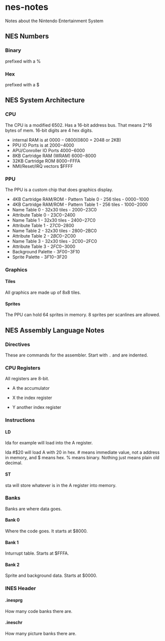 nes-notes
=========

Notes about the Nintendo Entertainment System

## NES Numbers

### Binary

prefixed with a %

### Hex

prefixed with a $

## NES System Architecture

### CPU

The CPU is a modified 6502. Has a 16-bit address bus. That means 2^16 bytes of mem. 16-bit digits are 4 hex digits.

* internal RAM is at $0000-0800 ($0800 = 2048 or 2KB)
* PPU IO Ports is at $2000-$4000
* APU/Conroller IO Ports $4000-$6000
* 8KB Cartridge RAM (WRAM) $6000-$8000
* 32KB Cartridge ROM $8000-$FFFA
* NMI/Reset/IRQ vectors $FFFF

### PPU

The PPU is a custom chip that does graphics display.

* 4KB Cartridge RAM/ROM - Pattern Table 0 - 256 tiles - $0000-$1000
* 4KB Cartridge RAM/ROM - Pattern Table 1 - 256 tiles - $1000-$2000
* Name Table 0 - 32x30 tiles - $2000-$23C0
* Attribute Table 0 - $23C0-$2400
* Name Table 1 - 32x30 tiles - $2400-$27C0
* Attribute Table 1 - $27C0-$2800
* Name Table 2 - 32x30 tiles - $2800-$2BC0
* Attribute Table 2 - $2BC0-$2C00
* Name Table 3 - 32x30 tiles - $2C00-$2FC0
* Attribute Table 3 - $2FC0-$3000
* Background Palette - $3F00-$3F10
* Sprite Palette - $3F10-$3F20

### Graphics

#### Tiles
All graphics are made up of 8x8 tiles.

#### Sprites
The PPU can hold 64 sprites in memory. 8 sprites per scanlines are allowed.

## NES Assembly Language Notes

### Directives

These are commands for the assembler.
Start with `.` and are indented.

### CPU Registers

All registers are 8-bit. 

- A the accumulator

- X the index register

- Y another index register

### Instructions

#### LD

lda for example will load into the A register.

lda #$20 will load A with 20 in hex. # means immediate value, not a address in memory, and $ means hex. % means binary. Nothing just means plain old decimal.

#### ST

sta will store whatever is in the A register into memory. 

### Banks

Banks are where data goes.

#### Bank 0

Where the code goes. It starts at $8000.

#### Bank 1

Inturrupt table. Starts at $FFFA.

#### Bank 2

Sprite and background data. Starts at $0000.


### INES Header

#### .inesprg

How many code banks there are.

#### .ineschr

How many picture banks there are.


